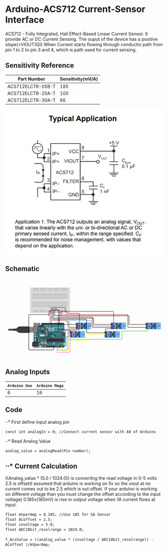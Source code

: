 # Arduino-ACS712 Current-Sensor Interface

ACS712 - Fully Integrated, Hall Effect-Based Linear Current Sensor. It provide AC or DC Current Sensing. The ouput of the device has a positive slope(>VIOUT(Q)).When Current starts flowing through conductio path from pin 1 to 2 to pin 3 and 4, which is path used for current sensing.

## Sensitivity Reference

| Part Number | Sensitivity(mV/A) |
| ----------- | ----------- |
| ACS712ELCTR-05B-T | 185 |
| ACS712ELCTR-20A-T | 100 |
| ACS712ELCTR-30A-T | 66 |

![Datasheet Diagram](https://github.com/AasaiAlangaram/Arduino-ACS712-Current-Sensor-Interface/blob/master/Images/ACS712.PNG)

## Schematic

![Schematic](https://github.com/AasaiAlangaram/Arduino-Python-PYQT5-Serial-Communication/blob/master/Schematic.PNG)

## Analog Inputs
| `Arduino Uno` | `Arduino Mega` |
| ----------- | ----------- |
| 6 | 16 |

## Code 
⋅⋅* First define input analog pin 
```
const int analogIn = 0; //Connect current sensor with A0 of Arduino
```
⋅⋅* Read Analog Value
```
analog_value = analogRead(Pin number);  
```

⋅⋅* Current Calculation
-------------------
((Analog_value * (5.0 / 1024.0)) is converitng the read voltage in 0-5 volts 2.5 is offset(I assumed that arduino is working on 5v so the viout at no current comes out to be 2.5 which is out offset. If your arduino is working on different voltage than you must change the offset according to the input voltage) 0.185v(185mV) is rise in output voltage when 1A current flows at input.
```
float mVperAmp = 0.185; //Use 185 for 5A Sensor
float ACoffset = 2.5;
float involtage = 5.0;
float ADC10bit_resolrange = 1024.0;

f_AcsValue = ((analog_value * (involtage / ADC10bit_resolrange)) - ACoffset )/mVperAmp;
```
